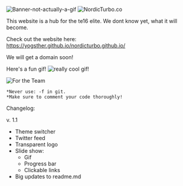 
![Banner-not-actually-a-gif](https://i.imgur.com/2D3f1ce.gif)
![NordicTurbo.co](http://i.imgur.com/oW4b4mv.png)


This website is a hub for the te16 elite.
We dont know yet, what it will become.

Check out the website here: https://yogsther.github.io/nordicturbo.github.io/

We will get a domain soon!

Here's a fun gif!
![really cool gif!](https://i.imgur.com/u11mBOs.gif)

![For the Team](http://i.imgur.com/oOXx5LB.png)
	
    *Never use: -f in git.
    *Make sure to comment your code thoroughly!
    
    
Changelog:

v. 1.1
- Theme switcher
- Twitter feed
- Transparent logo
- Slide show:
    * Gif
    * Progress bar
    * Clickable links
- Big updates to readme.md
    
    